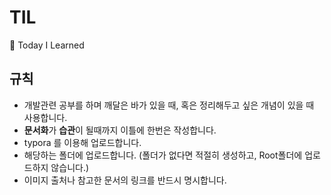 # TIL
:book: Today I Learned

## 규칙
 - 개발관련 공부를 하며 깨달은 바가 있을 때, 혹은 정리해두고 싶은 개념이 있을 때 사용합니다.
 - **문서화**가 **습관**이 될때까지 이틀에 한번은 작성합니다.
 - typora 를 이용해 업로드합니다.
 - 해당하는 폴더에 업로드합니다. (폴더가 없다면 적절히 생성하고, Root폴더에 업로드하지 않습니다.)
 - 이미지 출처나 참고한 문서의 링크를 반드시 명시합니다.
